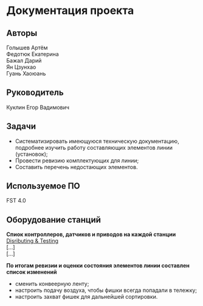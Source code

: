 # Документация проекта

## Авторы
Голышев Артём<br>
Федотюк Екатерина<br>
Бажал Дарий<br>
Ян Цзунхао<br>
Гуань Хаоюань

## Руководитель
Куклин Егор Вадимович

## Задачи
- Систематизировать имеющуюся техническую документацию, подробнее изучить работу составляющих элементов линии (установок);
- Провести ревизию комплектующих для линии;
- Составить перечень недостающих элементов.

## Используемое ПО
FST 4.0

## Оборудование станций
**Спиок контроллеров, датчиков и приводов на каждой станции**<br>
[Disributing & Testing](https://github.com/fu1m3n/315_line_docs/blob/main/DISTRIBUTING_TESTING.md)<br>
[...]<br>
[...]

**По итогам ревизии и оценки состояния элементов линии составлен список изменений**
- сменить конвеерную ленту;
- настроить подачу воздуха, чтобы фишки всегда попадали в тележку;
- настроить захват фишек для дальнейшей сортировки.
